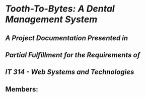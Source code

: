 # *Tooth-To-Bytes: A Dental Management System*

## *A Project Documentation Presented in*

## *Partial Fulfillment for the Requirements of*

## *IT 314 - Web Systems and Technologies*

## Members:
